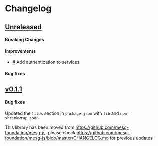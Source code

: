 # Changelog

## [Unreleased](https://github.com/mesg-foundation/js-sdk/releases/tag/%40mesg%service%40X.X.X)

#### Breaking Changes
#### Improvements

- [#](https://github.com/mesg-foundation/js-sdk/pull/) Add authentication to services

#### Bug fixes

## [v0.1.1](https://github.com/mesg-foundation/js-sdk/releases/tag/%40mesg%service%400.1.1)

#### Bug fixes

Updated the `files` section in `package.json` with `lib` and `npm-shrinkwrap.json`

This library has been moved from https://github.com/mesg-foundation/mesg-js, please check https://github.com/mesg-foundation/mesg-js/blob/master/CHANGELOG.md for previous updates